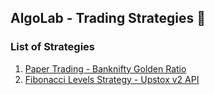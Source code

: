 ## AlgoLab - Trading Strategies 🤖

### List of Strategies
1. [Paper Trading - Banknifty Golden Ratio](https://github.com/GarvitSingh05/awesome-trading-strategies/blob/main/01.%20Banknifty%20Golden%20Ratio/Banknifty_GoldenRatio.py)  
2. [Fibonacci Levels Strategy - Upstox v2 API](https://github.com/GarvitSingh05/AlgoLab/blob/main/02.%20Fibonacci%20Levels%20Strategy%20with%20Upstox%20v2%20API/Upstox%20v2%20-%20Fibonacci%20Levels%20Strategy.py)  
